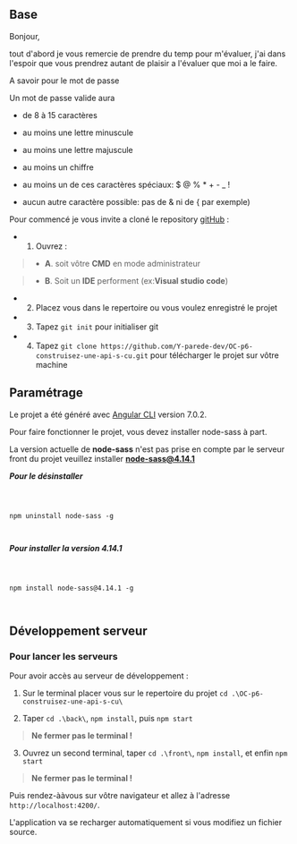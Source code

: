 
## Base

Bonjour,

  

tout d'abord je vous remercie de prendre du temp pour m'évaluer, j'ai dans l'espoir que vous prendrez autant de plaisir a l'évaluer que moi a le faire.

A savoir pour le mot de passe

Un mot de passe valide aura

- de 8 à 15 caractères

- au moins une lettre minuscule

- au moins une lettre majuscule

- au moins un chiffre

- au moins un de ces caractères spéciaux: $ @ % * + - _ !

- aucun autre caractère possible: pas de & ni de { par exemple)

  

Pour commencé je vous invite a cloné le repository [gitHub](https://github.com/Y-parede-dev/OC-p6-construisez-une-api-s-cu.git) :

-  1. Ouvrez :

>  - **A**. soit vôtre **CMD** en mode administrateur

> -  **B**. Soit un **IDE** performent (ex:**Visual studio code**)

-  2. Placez vous dans le repertoire ou vous voulez enregistré le projet

-  3. Tapez `git init` pour initialiser git

-  4. Tapez `git clone https://github.com/Y-parede-dev/OC-p6-construisez-une-api-s-cu.git` pour télécharger le projet sur vôtre machine

  
  

## Paramétrage

  

  

  

Le projet a été généré avec [Angular CLI](https://github.com/angular/angular-cli) version 7.0.2.

  

  

  

Pour faire fonctionner le projet, vous devez installer node-sass à part.

  

  

La version actuelle de **node-sass** n'est pas prise en compte par le serveur front du projet veuillez installer **node-sass@4.14.1**

  

  

***Pour le désinstaller***

  

  

```shell

  

npm uninstall node-sass -g

  

```

  

  

***Pour installer la version 4.14.1***

  
  

```shell

  

npm install node-sass@4.14.1 -g

  

```

  

  

  

## Développement serveur

  

  

  

### Pour lancer les serveurs

  

  

  

Pour avoir accès au serveur de développement :

  

  

1. Sur le terminal placer vous sur le repertoire du projet `cd .\OC-p6-construisez-une-api-s-cu\`

  

  

2. Taper `cd .\back\`, `npm install`, puis `npm start`

>  __Ne fermer pas le terminal !__

  

3. Ouvrez un second terminal, taper `cd .\front\`, `npm install`, et enfin `npm start`

>  __Ne fermer pas le terminal !__

  

  

  

Puis rendez-ààvous sur vôtre navigateur et allez à l'adresse `http://localhost:4200/`.

  

  

L'application va se recharger automatiquement si vous modifiez un fichier source.